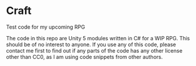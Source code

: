# Craft
Test code for my upcoming RPG

The code in this repo are Unity 5 modules written in C# for a WIP RPG. This should be of no interest to anyone.
If you use any of this code, please contact me first to find out if any parts of the code has any other license other than CC0, as I am using code snippets from other authors.
